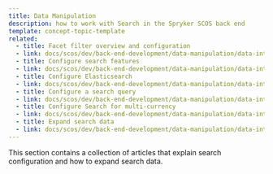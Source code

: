 ```yaml
---
title: Data Manipulation
description: how to work with Search in the Spryker SCOS back end
template: concept-topic-template
related:
  - title: Facet filter overview and configuration 
  - link: docs/scos/dev/back-end-development/data-manipulation/data-interaction/search/facet-filter-overview-and-configuration.html
  - title: Configure search features
  - link: docs/scos/dev/back-end-development/data-manipulation/data-interaction/search/configure-search-features.html
  - title: Configure Elasticsearch
  - link: docs/scos/dev/back-end-development/data-manipulation/data-interaction/search/configure-elasticsearch.html
  - title: Configure a search query
  - link: docs/scos/dev/back-end-development/data-manipulation/data-interaction/search/configure-a-search-query.html
  - title: Configure Search for multi-currency 
  - link: docs/scos/dev/back-end-development/data-manipulation/data-interaction/search/configure-search-for-multi-currency.html
  - title: Expand search data
  - link: docs/scos/dev/back-end-development/data-manipulation/data-interaction/search/expand-search-data.html
---
```


This section contains a collection of articles that explain search configuration and how to expand search data.






